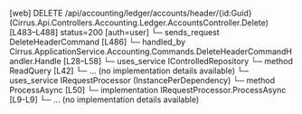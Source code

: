 [web] DELETE /api/accounting/ledger/accounts/header/{id:Guid}  (Cirrus.Api.Controllers.Accounting.Ledger.AccountsController.Delete)  [L483–L488] status=200 [auth=user]
  └─ sends_request DeleteHeaderCommand [L486]
    └─ handled_by Cirrus.ApplicationService.Accounting.Commands.DeleteHeaderCommandHandler.Handle [L28–L58]
      └─ uses_service IControlledRepository<Account>
        └─ method ReadQuery [L42]
          └─ ... (no implementation details available)
      └─ uses_service IRequestProcessor (InstancePerDependency)
        └─ method ProcessAsync [L50]
          └─ implementation IRequestProcessor.ProcessAsync [L9-L9]
          └─ ... (no implementation details available)

